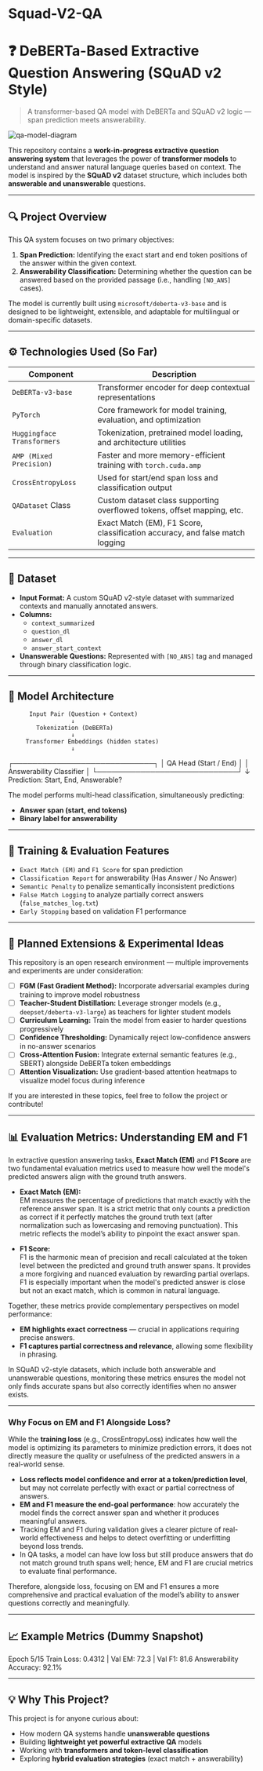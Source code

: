 # Squad-V2-QA
# ❓ DeBERTa-Based Extractive Question Answering (SQuAD v2 Style)

> A transformer-based QA model with DeBERTa and SQuAD v2 logic — span prediction meets answerability.

![qa-model-diagram](./assets/qa_model_architecture.png)

This repository contains a **work-in-progress extractive question answering system** that leverages the power of **transformer models** to understand and answer natural language queries based on context. The model is inspired by the **SQuAD v2** dataset structure, which includes both **answerable and unanswerable** questions.

---

## 🔍 Project Overview

This QA system focuses on two primary objectives:

1. **Span Prediction:** Identifying the exact start and end token positions of the answer within the given context.
2. **Answerability Classification:** Determining whether the question can be answered based on the provided passage (i.e., handling `[NO_ANS]` cases).

The model is currently built using `microsoft/deberta-v3-base` and is designed to be lightweight, extensible, and adaptable for multilingual or domain-specific datasets.

---

## ⚙️ Technologies Used (So Far)

| Component            | Description                                                                 |
|---------------------|-----------------------------------------------------------------------------|
| `DeBERTa-v3-base`   | Transformer encoder for deep contextual representations                    |
| `PyTorch`           | Core framework for model training, evaluation, and optimization             |
| `Huggingface Transformers` | Tokenization, pretrained model loading, and architecture utilities        |
| `AMP (Mixed Precision)` | Faster and more memory-efficient training with `torch.cuda.amp`           |
| `CrossEntropyLoss`  | Used for start/end span loss and classification output                      |
| `QADataset` Class   | Custom dataset class supporting overflowed tokens, offset mapping, etc.    |
| `Evaluation`        | Exact Match (EM), F1 Score, classification accuracy, and false match logging|

---

## 📂 Dataset

- **Input Format:** A custom SQuAD v2-style dataset with summarized contexts and manually annotated answers.
- **Columns:**  
  - `context_summarized`  
  - `question_dl`  
  - `answer_dl`  
  - `answer_start_context`  
- **Unanswerable Questions:** Represented with `[NO_ANS]` tag and managed through binary classification logic.

---

## 🧠 Model Architecture

          Input Pair (Question + Context)
                      ↓
            Tokenization (DeBERTa)
                      ↓
         Transformer Embeddings (hidden states)
                      ↓
  ┌─────────────────────────────┐
  │   QA Head (Start / End)     │
  │   Answerability Classifier  │
  └─────────────────────────────┘
                      ↓
          Prediction: Start, End, Answerable?


The model performs multi-head classification, simultaneously predicting:
- **Answer span (start, end tokens)**
- **Binary label for answerability**

---

## 🧪 Training & Evaluation Features

- `Exact Match (EM)` and `F1 Score` for span prediction
- `Classification Report` for answerability (Has Answer / No Answer)
- `Semantic Penalty` to penalize semantically inconsistent predictions
- `False Match Logging` to analyze partially correct answers (`false_matches_log.txt`)
- `Early Stopping` based on validation F1 performance

---

## 🚧 Planned Extensions & Experimental Ideas

This repository is an open research environment — multiple improvements and experiments are under consideration:

- [ ] **FGM (Fast Gradient Method):** Incorporate adversarial examples during training to improve model robustness
- [ ] **Teacher-Student Distillation:** Leverage stronger models (e.g., `deepset/deberta-v3-large`) as teachers for lighter student models
- [ ] **Curriculum Learning:** Train the model from easier to harder questions progressively
- [ ] **Confidence Thresholding:** Dynamically reject low-confidence answers in no-answer scenarios
- [ ] **Cross-Attention Fusion:** Integrate external semantic features (e.g., SBERT) alongside DeBERTa token embeddings
- [ ] **Attention Visualization:** Use gradient-based attention heatmaps to visualize model focus during inference

If you are interested in these topics, feel free to follow the project or contribute!

---

## 📊 Evaluation Metrics: Understanding EM and F1

In extractive question answering tasks, **Exact Match (EM)** and **F1 Score** are two fundamental evaluation metrics used to measure how well the model's predicted answers align with the ground truth answers.

- **Exact Match (EM):**  
  EM measures the percentage of predictions that match exactly with the reference answer span. It is a strict metric that only counts a prediction as correct if it perfectly matches the ground truth text (after normalization such as lowercasing and removing punctuation). This metric reflects the model’s ability to pinpoint the exact answer span.

- **F1 Score:**  
  F1 is the harmonic mean of precision and recall calculated at the token level between the predicted and ground truth answer spans. It provides a more forgiving and nuanced evaluation by rewarding partial overlaps. F1 is especially important when the model's predicted answer is close but not an exact match, which is common in natural language.

Together, these metrics provide complementary perspectives on model performance:

- **EM highlights exact correctness** — crucial in applications requiring precise answers.  
- **F1 captures partial correctness and relevance**, allowing some flexibility in phrasing.

In SQuAD v2-style datasets, which include both answerable and unanswerable questions, monitoring these metrics ensures the model not only finds accurate spans but also correctly identifies when no answer exists.

---

### Why Focus on EM and F1 Alongside Loss?

While the **training loss** (e.g., CrossEntropyLoss) indicates how well the model is optimizing its parameters to minimize prediction errors, it does not directly measure the quality or usefulness of the predicted answers in a real-world sense.

- **Loss reflects model confidence and error at a token/prediction level**, but may not correlate perfectly with exact or partial correctness of answers.
- **EM and F1 measure the end-goal performance**: how accurately the model finds the correct answer span and whether it produces meaningful answers.
- Tracking EM and F1 during validation gives a clearer picture of real-world effectiveness and helps to detect overfitting or underfitting beyond loss trends.
- In QA tasks, a model can have low loss but still produce answers that do not match ground truth spans well; hence, EM and F1 are crucial metrics to evaluate final performance.

Therefore, alongside loss, focusing on EM and F1 ensures a more comprehensive and practical evaluation of the model’s ability to answer questions correctly and meaningfully.

---

## 📈 Example Metrics (Dummy Snapshot)
Epoch 5/15
Train Loss: 0.4312 | Val EM: 72.3 | Val F1: 81.6
Answerability Accuracy: 92.1%


---

## 💡 Why This Project?

This project is for anyone curious about:

- How modern QA systems handle **unanswerable questions**
- Building **lightweight yet powerful extractive QA** models
- Working with **transformers and token-level classification**
- Exploring **hybrid evaluation strategies** (exact match + answerability)



